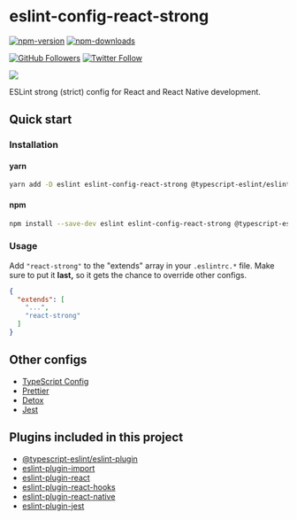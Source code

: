 # eslint-config-react-strong

[![npm-version](https://img.shields.io/npm/v/eslint-config-react-strong)](https://www.npmjs.com/package/eslint-config-react-strong)
[![npm-downloads](https://img.shields.io/npm/dt/eslint-config-react-strong)](https://www.npmjs.com/package/eslint-config-react-strong)

[![GitHub Followers](https://img.shields.io/github/followers/svbutko?label=Follow%20%40svbutko&style=social)](https://github.com/svbutko)
[![Twitter Follow](https://img.shields.io/twitter/follow/svbutko?label=Follow%20%40svbutko&style=social)](https://twitter.com/svbutko)

<a href="https://www.buymeacoffee.com/svbutko"><img src="https://img.buymeacoffee.com/button-api/?text=Buy me a coffee&emoji=&slug=svbutko&button_colour=FFDD00&font_colour=000000&font_family=Cookie&outline_colour=000000&coffee_colour=ffffff"></a>

ESLint strong (strict) config for React and React Native development.

## Quick start

### Installation

#### yarn

```sh
yarn add -D eslint eslint-config-react-strong @typescript-eslint/eslint-plugin @typescript-eslint/parser eslint-plugin-import eslint-plugin-react eslint-plugin-react-hooks eslint-plugin-react-native eslint-plugin-jest eslint-plugin-unused-imports
```

#### npm

```sh
npm install --save-dev eslint eslint-config-react-strong @typescript-eslint/eslint-plugin @typescript-eslint/parser eslint-plugin-import eslint-plugin-react eslint-plugin-react-hooks eslint-plugin-react-native eslint-plugin-jest eslint-plugin-unused-imports
```

### Usage

Add `"react-strong"` to the "extends" array in your `.eslintrc.*` file. Make sure to put it **last,** so it gets the chance to override other configs.

```json
{
  "extends": [
    "...",
    "react-strong"
  ]
}
```

## Other configs

- [TypeScript Config](./configs/tsconfig.md)
- [Prettier](./configs/prettierrc.md)
- [Detox](./configs/detox.md)
- [Jest](./configs/jest.md)

## Plugins included in this project

- [@typescript-eslint/eslint-plugin]
- [eslint-plugin-import]
- [eslint-plugin-react]
- [eslint-plugin-react-hooks]
- [eslint-plugin-react-native]
- [eslint-plugin-jest]

[@typescript-eslint/eslint-plugin]: https://github.com/typescript-eslint/typescript-eslint
[eslint-plugin-import]: https://github.com/benmosher/eslint-plugin-import
[eslint-plugin-unused-imports]: https://github.com/sweepline/eslint-plugin-unused-imports
[eslint-plugin-react]: https://github.com/yannickcr/eslint-plugin-react
[eslint-plugin-react-hooks]: https://github.com/facebook/react/tree/main/packages/eslint-plugin-react-hooks
[eslint-plugin-react-native]: https://github.com/Intellicode/eslint-plugin-react-native
[eslint-plugin-jest]: https://github.com/jest-community/eslint-plugin-jest
